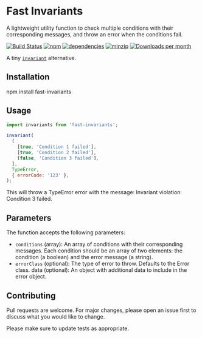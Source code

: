 # Fast Invariants

A lightweight utility function to check multiple conditions with their corresponding messages, and throw an error when the conditions fail.

[![Build Status](https://travis-ci.org/tawanorg/fast-invariants.svg?branch=master)](https://travis-ci.org/tawanorg/fast-invariants)
[![npm](https://img.shields.io/npm/v/fast-invariants.svg)](https://www.npmjs.com/package/fast-invariants) [![dependencies](https://david-dm.org/tawanorg/fast-invariants.svg)](https://david-dm.org/tawanorg/fast-invariants)
[![minzip](https://img.shields.io/bundlephobia/minzip/fast-invariants.svg)](https://www.npmjs.com/package/fast-invariants)
[![Downloads per month](https://img.shields.io/npm/dm/fast-invariants.svg)](https://www.npmjs.com/package/fast-invariants)

A tiny [`invariant`](https://www.npmjs.com/package/invariant) alternative.

## Installation

npm install fast-invariants

## Usage

```javascript
import invariants from 'fast-invariants';

invariant(
  [
    [true, 'Condition 1 failed'],
    [true, 'Condition 2 failed'],
    [false, 'Condition 3 failed'],
  ],
  TypeError,
  { errorCode: '123' },
);
```

This will throw a TypeError error with the message: Invariant violation: Condition 3 failed.

## Parameters

The function accepts the following parameters:

- `conditions` (array): An array of conditions with their corresponding messages. Each condition should be an array of two elements: the condition (a boolean) and the error message (a string).
- `errorClass` (optional): The type of error to throw. Defaults to the Error class.
  data (optional): An object with additional data to include in the error object.

## Contributing

Pull requests are welcome. For major changes, please open an issue first to discuss what you would like to change.

Please make sure to update tests as appropriate.

